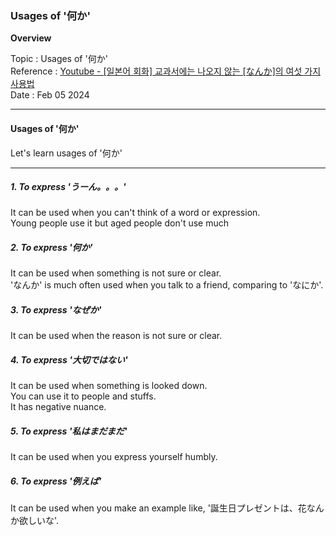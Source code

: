 ### Usages of '何か'

**Overview**

Topic : Usages of '何か'<br>
Reference : [Youtube - [일본어 회화] 교과서에는 나오지 않는 [なんか]의 여섯 가지 사용법](https://youtu.be/ofjh93UL2Kk?si=f6HivCBnkyrOJ8rZ)<br>
Date : Feb 05 2024<br>

---

#### Usages of '何か'

Let's learn usages of '何か'<br>

---

##### 1. To express 'うーん。。。'

It can be used when you can't think of a word or expression.<br>
Young people use it but aged people don't use much<br>

##### 2. To express '何か'

It can be used when something is not sure or clear.<br>
'なんか' is much often used when you talk to a friend, comparing to 'なにか'.<br>

##### 3. To express 'なぜか'

It can be used when the reason is not sure or clear.<br>

##### 4. To express '大切ではない'

It can be used when something is looked down.<br>
You can use it to people and stuffs.<br>
It has negative nuance.<br>

##### 5. To express '私はまだまだ'

It can be used when you express yourself humbly.<br>

##### 6. To express '例えば'

It can be used when you make an example like, '誕生日プレゼントは、花なんか欲しいな'.<br>
